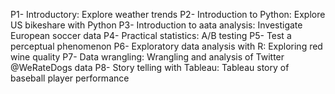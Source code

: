 P1- Introductory: Explore weather trends
P2- Introduction to Python: Explore US bikeshare with Python
P3- Introduction to aata analysis: Investigate European soccer data
P4- Practical statistics: A/B testing
P5- Test a perceptual phenomenon
P6- Exploratory data analysis with R: Exploring red wine quality
P7- Data wrangling: Wrangling and analysis of Twitter @WeRateDogs data
P8- Story telling with Tableau: Tableau story of baseball player performance

